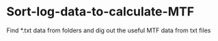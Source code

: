 # Sort-log-data-to-calculate-MTF
Find *.txt data from folders and dig out the useful MTF data from txt files
